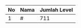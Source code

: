 | No | Nama            | Jumlah Level |
|----|-----------------|--------------|
| 1  | #    |    711        |
